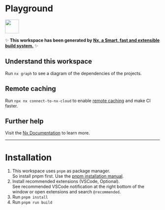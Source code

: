 # Playground

<a alt="Nx logo" href="https://nx.dev" target="_blank" rel="noreferrer"><img src="https://raw.githubusercontent.com/nrwl/nx/master/images/nx-logo.png" width="45"></a>

✨ **This workspace has been generated by [Nx, a Smart, fast and extensible build system.](https://nx.dev)** ✨

## Understand this workspace

Run `nx graph` to see a diagram of the dependencies of the projects.

## Remote caching

Run `npx nx connect-to-nx-cloud` to enable [remote caching](https://nx.app) and make CI faster.

## Further help

Visit the [Nx Documentation](https://nx.dev) to learn more.

---

# Installation

1. This workspace uses `pnpm` as package manager.  
   So install pnpm first. Use the [pnpm installation manual](https://pnpm.io/installation).
2. Install recommended extensions (VSCode, Optional).  
   See recommended VSCode notification at the right bottom of the window or open extensions and search `@recommended`.
3. Run `pnpm install`
4. Run `pnpm run build`
